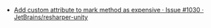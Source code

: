 - [Add custom attribute to mark method as expensive · Issue #1030 · JetBrains/resharper-unity](https://github.com/JetBrains/resharper-unity/issues/1030)